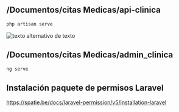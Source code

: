 ## /Documentos/citas Medicas/api-clinica
```ruby
php artisan serve
```
![texto alternativo de texto](./Imagenes/anexo3.PNG)

## /Documentos/citas Medicas/admin_clinica
```ruby
ng serve
```
## Instalación paquete de permisos Laravel

https://spatie.be/docs/laravel-permission/v5/installation-laravel


